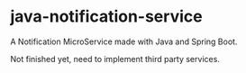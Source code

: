 # java-notification-service

A Notification MicroService made with Java and Spring Boot.

Not finished yet, need to implement third party services.
